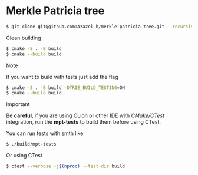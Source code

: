 # Merkle Patricia tree
```bash
$ git clone git@github.com:Azazel-h/merkle-patricia-tree.git --recursive
```

Clean building
```bash
$ cmake -S . -B build
$ cmake --build build
```
> [!NOTE]
> If you want to build with tests just add the flag
> ```bash
> $ cmake -S . -B build -DTRIE_BUILD_TESTING=ON
> $ cmake --build build
> ```

> [!IMPORTANT]
> Be **careful**, if you are using CLion or other IDE with _СMake/CTest_ integration,
> run the **mpt-tests** to build them before using CTest.

You can run tests with smth like
```bash
$ ./build/mpt-tests
```
Or using CTest
```bash
$ ctest --verbose -j$(nproc) --test-dir build
```